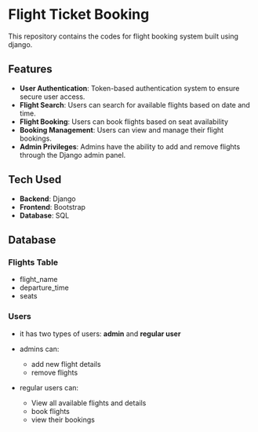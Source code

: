 # Flight Ticket Booking

This repository contains the codes for flight booking system built using django.

## Features
- **User Authentication**: Token-based authentication system to ensure secure user access.
- **Flight Search**: Users can search for available flights based on date and time.
- **Flight Booking**: Users can book flights based on seat availability 
- **Booking Management**: Users can view and manage their flight bookings.
- **Admin Privileges**: Admins have the ability to add and remove flights through the Django admin panel.


## Tech Used
- **Backend**: Django
- **Frontend**: Bootstrap
- **Database**: SQL

## Database
### Flights Table
- flight_name
- departure_time
- seats

### Users
- it has two types of users: **admin** and **regular user**
- admins can:
    - add new flight details
    - remove flights
    

- regular users can:
    - View all available flights and details
    - book flights
    - view their bookings